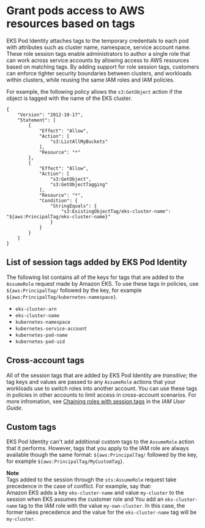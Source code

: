 # Grant pods access to AWS resources based on tags<a name="pod-id-abac"></a>

EKS Pod Identity attaches tags to the temporary credentials to each pod with attributes such as cluster name, namespace, service account name\. These role session tags enable administrators to author a single role that can work across service accounts by allowing access to AWS resources based on matching tags\. By adding support for role session tags, customers can enforce tighter security boundaries between clusters, and workloads within clusters, while reusing the same IAM roles and IAM policies\.

For example, the following policy allows the `s3:GetObject` action if the object is tagged with the name of the EKS cluster\.

```
{
    "Version": "2012-10-17",
    "Statement": [
        {
            "Effect": "Allow",
            "Action": [
                "s3:ListAllMyBuckets"
            ],
            "Resource": "*"
        },
        {
            "Effect": "Allow",
            "Action": [
                "s3:GetObject",
                "s3:GetObjectTagging"
            ],
            "Resource": "*",
            "Condition": {
                "StringEquals": {
                    "s3:ExistingObjectTag/eks-cluster-name": "${aws:PrincipalTag/eks-cluster-name}"
                }
            }
        }
    ]
}
```

## List of session tags added by EKS Pod Identity<a name="pod-id-abac-tags"></a>

The following list contains all of the keys for tags that are added to the `AssumeRole` request made by Amazon EKS\. To use these tags in policies, use `${aws:PrincipalTag/` followed by the key, for example `${aws:PrincipalTag/kubernetes-namespace}`\.
+ `eks-cluster-arn`
+ `eks-cluster-name`
+ `kubernetes-namespace`
+ `kubernetes-service-account`
+ `kubernetes-pod-name`
+ `kubernetes-pod-uid`

## Cross\-account tags<a name="pod-id-abac-chaining"></a>

All of the session tags that are added by EKS Pod Identity are *transitive*; the tag keys and values are passed to any `AssumeRole` actions that your workloads use to switch roles into another account\. You can use these tags in policies in other accounts to limit access in cross\-account scenarios\. For more infromation, see [Chaining roles with session tags](https://docs.aws.amazon.com/IAM/latest/UserGuide/id_session-tags.html#id_session-tags_role-chaining) in the *IAM User Guide*\.

## Custom tags<a name="pod-id-abac-custom-tags"></a>

EKS Pod Identity can't add additional custom tags to the `AssumeRole` action that it performs\. However, tags that you apply to the IAM role are always available though the same format: `${aws:PrincipalTag/` followed by the key, for example `${aws:PrincipalTag/MyCustomTag}`\.

**Note**  
Tags added to the session through the `sts:AssumeRole` request take precedence in the case of conflict\. For example, say that:  
Amazon EKS adds a key `eks-cluster-name` and value `my-cluster` to the session when EKS assumes the customer role and
You add an `eks-cluster-name` tag to the IAM role with the value `my-own-cluster`\.
In this case, the former takes precedence and the value for the `eks-cluster-name` tag will be `my-cluster`\.